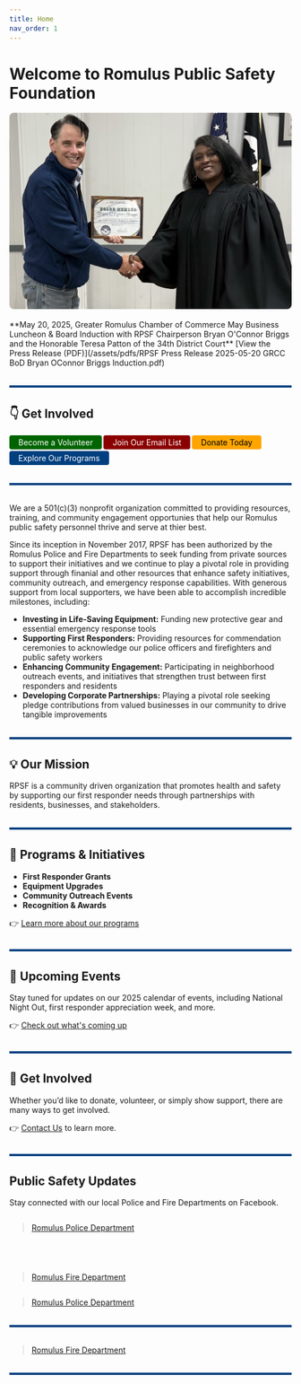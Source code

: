 ```yaml
---
title: Home
nav_order: 1
---
```


<!-- Google tag (gtag.js) -->
<script async src="https://www.googletagmanager.com/gtag/js?id=G-YD66KT4FWL"></script>
<script>
  window.dataLayer = window.dataLayer || [];
  function gtag(){dataLayer.push(arguments);}
  gtag('js', new Date());

  gtag('config', 'G-YD66KT4FWL');
</script>

# Welcome to Romulus Public Safety Foundation

<img src="/assets/images/IMG_2387.png" alt="Photo of Bryan O'Connor Briggs and the Honorable Teresa Patton of the 34th District Court" style="width: 100%; max-height: 350px; object-fit: cover; border-radius: 8px; margin-bottom: 1rem;" />
**May 20, 2025, Greater Romulus Chamber of Commerce May Business Luncheon & Board Induction with RPSF Chairperson Bryan O'Connor Briggs and the Honorable Teresa Patton of the 34th District Court**
[View the Press Release (PDF)](/assets/pdfs/RPSF Press Release 2025-05-20 GRCC BoD Bryan OConnor Briggs Induction.pdf)

<hr style="border: none; height: 4px; background-color: #004080; margin: 2rem 0;" />

## 👇 Get Involved

<div style="display: flex; gap: 0.2rem; flex-wrap: wrap;">
  <a href="/docs/Volunteer/" style="background-color:#006400; color:white; padding:0.25rem 1rem; border-radius:4px; text-decoration:none;">Become a Volunteer</a>
  <a href="/docs/Signup/" style="background-color:#8B0000; color:white; padding:0.25rem 1rem; border-radius:4px; text-decoration:none;">Join Our Email List</a>
  <a href="/docs/Donate/" style="background-color:#FFA500; color:black; padding:0.25rem 1rem; border-radius:4px; text-decoration:none;">Donate Today</a>
  <a href="/docs/Programs/" style="background-color:#004080; color:white; padding:0.25rem 1rem; border-radius:4px; text-decoration:none;">Explore Our Programs</a>
</div>


<hr style="border: none; height: 4px; background-color: #004080; margin: 2rem 0;" />

We are a 501(c)(3) nonprofit organization committed to providing resources, training, and community engagement opportunies that help our Romulus public safety personnel thrive and serve at thier best.

Since its inception in November 2017, RPSF has been authorized by the Romulus Police and Fire Departments to seek funding from private sources to support their initiatives and we continue to play a pivotal role in providing support through finanial and other resources that enhance safety initiatives, community outreach, and emergency response capabilities. With generous support from local supporters, we have been able to accomplish incredible milestones, including:

- **Investing in Life-Saving Equipment:** Funding new protective gear and essential emergency response tools
- **Supporting First Responders:** Providing resources for commendation ceremonies to acknowledge our police officers and firefighters and public safety workers
- **Enhancing Community Engagement:** Participating in neighborhood outreach events, and initiatives that strengthen trust between first responders and residents
- **Developing Corporate Partnerships:** Playing a pivotal role seeking pledge contributions from valued businesses in our community to drive tangible improvements

<hr style="border: none; height: 4px; background-color: #004080; margin: 2rem 0;" />

## 💡 Our Mission

RPSF is a community driven organization that promotes health and safety by supporting our first responder needs through partnerships with residents, businesses, and stakeholders.

<hr style="border: none; height: 4px; background-color: #004080; margin: 2rem 0;" />

## 🚨 **Programs** & Initiatives

- **First Responder Grants**
- **Equipment Upgrades**
- **Community Outreach Events**
- **Recognition & Awards**

👉 [Learn more about our programs](docs/Programs.md)

<hr style="border: none; height: 4px; background-color: #004080; margin: 2rem 0;" />

## 📅 Upcoming **Events**

Stay tuned for updates on our 2025 calendar of events, including National Night Out, first responder appreciation week, and more.

👉 [Check out what's coming up](docs/Events.md)

<hr style="border: none; height: 4px; background-color: #004080; margin: 2rem 0;" />

## 🤝 Get Involved

Whether you’d like to donate, volunteer, or simply show support, there are many ways to get involved.

👉 [Contact Us](docs/ContactUs.md) to learn more.

<hr style="border: none; height: 4px; background-color: #004080; margin: 2rem 0;" />

## Public Safety Updates

Stay connected with our local Police and Fire Departments on Facebook.

<div style="display: flex; flex-wrap: wrap; gap: 20px; justify-content: center;">

  <div style="flex: 1; min-width: 300px;">
    <div class="fb-page" data-href="https://www.facebook.com/RomulusPoliceDepartment" data-tabs="timeline" data-width="340" data-height="500" data-small-header="true" data-adapt-container-width="true" data-hide-cover="false" data-show-facepile="true">
      <blockquote cite="https://www.facebook.com/RomulusPoliceDepartment" class="fb-xfbml-parse-ignore">
        <a href="https://www.facebook.com/RomulusPoliceDepartment">Romulus Police Department</a>
      </blockquote>
    </div>
  </div>

<hr style="border: none; height: 4px; background-color: #004080; margin: 2rem 0;" />

  <div style="flex: 1; min-width: 300px;">
    <div class="fb-page" data-href="https://www.facebook.com/romulusfiredepartment" data-tabs="timeline" data-width="340" data-height="500" data-small-header="true" data-adapt-container-width="true" data-hide-cover="false" data-show-facepile="true">
      <blockquote cite="https://www.facebook.com/romulusfiredepartment" class="fb-xfbml-parse-ignore">
        <a href="https://www.facebook.com/romulusfiredepartment">Romulus Fire Department</a>
      </blockquote>
    </div>
  </div>

</div>

<div class="fb-page" data-href="https://www.facebook.com/RomulusPD" data-tabs="timeline" data-width="340" data-height="500" data-small-header="false" data-adapt-container-width="true" data-hide-cover="false" data-show-facepile="true"><blockquote cite="https://www.facebook.com/RomulusPD" class="fb-xfbml-parse-ignore"><a href="https://www.facebook.com/RomulusPD">Romulus Police Department</a></blockquote></div>

<hr style="border: none; height: 4px; background-color: #004080; margin: 2rem 0;" />

<div class="fb-page" data-href="https://www.facebook.com/RomulusFD" data-tabs="timeline" data-width="340" data-height="500" data-small-header="false" data-adapt-container-width="true" data-hide-cover="false" data-show-facepile="true"><blockquote cite="https://www.facebook.com/RomulusFD" class="fb-xfbml-parse-ignore"><a href="https://www.facebook.com/RomulusFD">Romulus Fire Department</a></blockquote></div>
<hr style="border: none; height: 4px; background-color: #004080; margin: 2rem 0;" />
